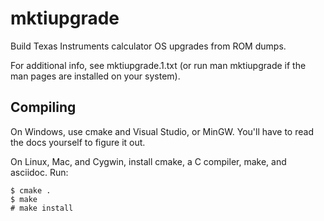 # mktiupgrade

Build Texas Instruments calculator OS upgrades from ROM dumps.

For additional info, see mktiupgrade.1.txt (or run man mktiupgrade if the man
pages are installed on your system).

## Compiling

On Windows, use cmake and Visual Studio, or MinGW. You'll have to read the docs
yourself to figure it out.

On Linux, Mac, and Cygwin, install cmake, a C compiler, make, and asciidoc. Run:

    $ cmake .
    $ make
    # make install
